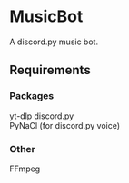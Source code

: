 # MusicBot
A discord.py music bot.

## Requirements
### Packages
yt-dlp 
discord.py  
PyNaCl (for discord.py voice)  

### Other
FFmpeg
